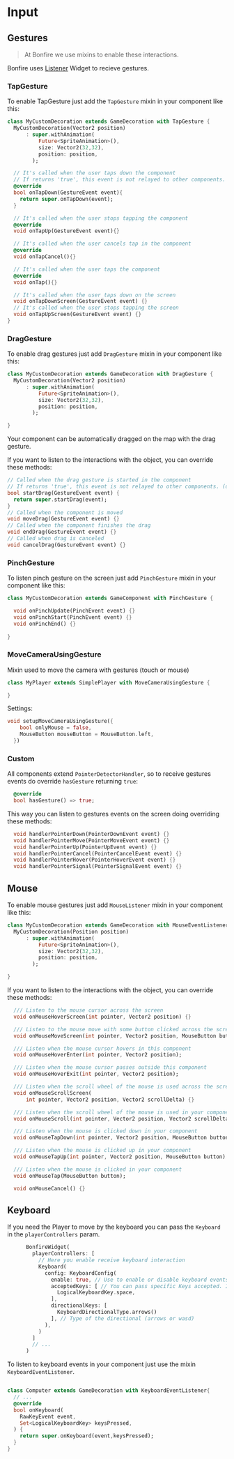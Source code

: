 # Input

## Gestures

> At Bonfire we use mixins to enable these interactions.

Bonfire uses [Listener](https://api.flutter.dev/flutter/widgets/Listener-class.html) Widget to recieve gestures.

### TapGesture

To enable TapGesture just add the `TapGesture` mixin in your component like this:

```dart
class MyCustomDecoration extends GameDecoration with TapGesture {
  MyCustomDecoration(Vector2 position)
      : super.withAnimation(
          Future<SpriteAnimation>(),
          size: Vector2(32,32),
          position: position,
        );

  // It's called when the user taps down the component
  // If returns 'true', this event is not relayed to other components. (default = false)
  @override
  bool onTapDown(GestureEvent event){
    return super.onTapDown(event);
  }

  // It's called when the user stops tapping the component
  @override
  void onTapUp(GestureEvent event){}

  // It's called when the user cancels tap in the component
  @override
  void onTapCancel(){}

  // It's called when the user taps the component
  @override
  void onTap(){}

  // It's called when the user taps down on the screen
  void onTapDownScreen(GestureEvent event) {}
  // It's called when the user stops tapping the screen
  void onTapUpScreen(GestureEvent event) {}
}
```

### DragGesture

To enable drag gestures just add `DragGesture` mixin in your component like this:

```dart
class MyCustomDecoration extends GameDecoration with DragGesture {
  MyCustomDecoration(Vector2 position)
      : super.withAnimation(
          Future<SpriteAnimation>(),
          size: Vector2(32,32),
          position: position,
        );

}
```

Your component can be automatically dragged on the map with the drag gesture.

If you want to listen to the interactions with the object, you can override these methods:

```dart
// Called when the drag gesture is started in the component
// If returns 'true', this event is not relayed to other components. (default = false)
bool startDrag(GestureEvent event) {
  return super.startDrag(event);
}
// Called when the component is moved
void moveDrag(GestureEvent event) {}
// Called when the component finishes the drag
void endDrag(GestureEvent event) {}
// Called when drag is canceled
void cancelDrag(GestureEvent event) {}
```

### PinchGesture

To listen pinch gesture on the screen just add `PinchGesture` mixin in your component like this:

```dart
class MyCustomDecoration extends GameComponent with PinchGesture {

  void onPinchUpdate(PinchEvent event) {}
  void onPinchStart(PinchEvent event) {}
  void onPinchEnd() {}
  
}
```

### MoveCameraUsingGesture

Mixin used to move the camera with gestures (touch or mouse)

```dart
class MyPlayer extends SimplePlayer with MoveCameraUsingGesture {

}
```

Settings:

```dart
void setupMoveCameraUsingGesture({
    bool onlyMouse = false,
    MouseButton mouseButton = MouseButton.left,
  })
```

### Custom

All components extend `PointerDetectorHandler`, so to receive gestures events do override `hasGesture` returning `true`:

```dart
  @override
  bool hasGesture() => true;
```

This way you can listen to gestures events on the screen doing overriding these methods:

```dart
  void handlerPointerDown(PointerDownEvent event) {}
  void handlerPointerMove(PointerMoveEvent event) {}
  void handlerPointerUp(PointerUpEvent event) {}
  void handlerPointerCancel(PointerCancelEvent event) {}
  void handlerPointerHover(PointerHoverEvent event) {}
  void handlerPointerSignal(PointerSignalEvent event) {}
```

## Mouse

To enable mouse gestures just add `MouseListener` mixin in your component like this:

```dart
class MyCustomDecoration extends GameDecoration with MouseEventListener {
  MyCustomDecoration(Position position)
      : super.withAnimation(
          Future<SpriteAnimation>(),
          size: Vector2(32,32),
          position: position,
        );

}
```

If you want to listen to the interactions with the object, you can override these methods:

```dart
  /// Listen to the mouse cursor across the screen
  void onMouseHoverScreen(int pointer, Vector2 position) {}

  /// Listen to the mouse move with some button clicked across the screen
  void onMouseMoveScreen(int pointer, Vector2 position, MouseButton button) {}

  /// Listen when the mouse cursor hovers in this component
  void onMouseHoverEnter(int pointer, Vector2 position);

  /// Listen when the mouse cursor passes outside this component
  void onMouseHoverExit(int pointer, Vector2 position);

  /// Listen when the scroll wheel of the mouse is used across the screen
  void onMouseScrollScreen(
      int pointer, Vector2 position, Vector2 scrollDelta) {}

  /// Listen when the scroll wheel of the mouse is used in your component
  void onMouseScroll(int pointer, Vector2 position, Vector2 scrollDelta);

  /// Listen when the mouse is clicked down in your component
  void onMouseTapDown(int pointer, Vector2 position, MouseButton button) {}

  /// Listen when the mouse is clicked up in your component
  void onMouseTapUp(int pointer, Vector2 position, MouseButton button) {}

  /// Listen when the mouse is clicked in your component
  void onMouseTap(MouseButton button);

  void onMouseCancel() {}
```

## Keyboard

If you need the Player to move by the keyboard you can pass the `Keyboard` in the `playerControllers` param.

```dart
      BonfireWidget(
        playerControllers: [
          // Here you enable receive keyboard interaction
          Keyboard(
            config: KeyboardConfig(
              enable: true, // Use to enable or disable keyboard events (default is true)
              acceptedKeys: [ // You can pass specific Keys accepted. If null accept all keys
                LogicalKeyboardKey.space,
              ],
              directionalKeys: [
                KeyboardDirectionalType.arrows()
              ], // Type of the directional (arrows or wasd)
            ),
          )
        ]
        // ...
      )
```

To listen to keyboard events in your component just use the mixin `KeyboardEventListener`.

```dart

class Computer extends GameDecoration with KeyboardEventListener{
  // ...
  @override
  bool onKeyboard(
    RawKeyEvent event,
    Set<LogicalKeyboardKey> keysPressed,
  ) {
    return super.onKeyboard(event,keysPressed);
  }
}
```
